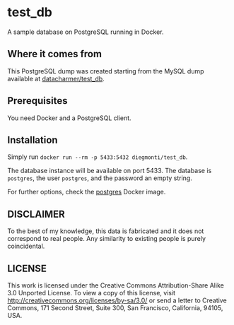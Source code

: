 # test_db
A sample database on PostgreSQL running in Docker.

## Where it comes from

This PostgreSQL dump was created starting from the MySQL dump 
available at [datacharmer/test_db](https://github.com/datacharmer/test_db).

## Prerequisites

You need Docker and a PostgreSQL client.

## Installation

Simply run `docker run --rm -p 5433:5432 diegmonti/test_db`.

The database instance will be available on port 5433. The database 
is `postgres`, the user `postgres`, and the password an empty string.

For further options, check the [postgres](https://hub.docker.com/_/postgres) 
Docker image.

## DISCLAIMER

To the best of my knowledge, this data is fabricated and
it does not correspond to real people. 
Any similarity to existing people is purely coincidental.

## LICENSE
This work is licensed under the 
Creative Commons Attribution-Share Alike 3.0 Unported License. 
To view a copy of this license, visit 
http://creativecommons.org/licenses/by-sa/3.0/ or send a letter to 
Creative Commons, 171 Second Street, Suite 300, San Francisco, 
California, 94105, USA.
